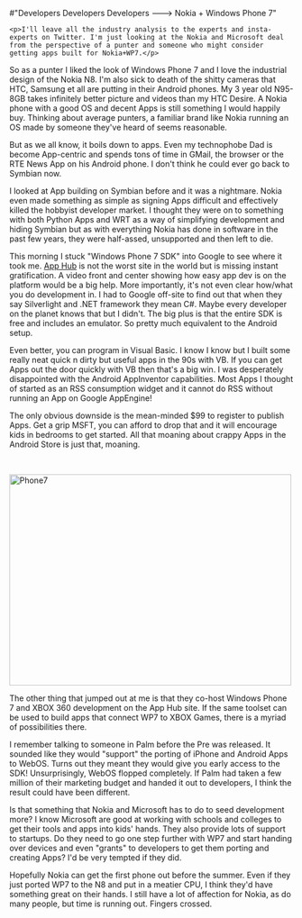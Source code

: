 #"Developers Developers Developers ---> Nokia + Windows Phone 7"


    <p>I'll leave all the industry analysis to the experts and insta-experts on Twitter. I'm just looking at the Nokia and Microsoft deal from the perspective of a punter and someone who might consider getting apps built for Nokia+WP7.</p>
<p>So as a punter I liked the look of Windows Phone 7 and I love the industrial design of the Nokia N8. I'm also sick to death of the shitty cameras that HTC, Samsung et all are putting in their Android phones. My 3 year old N95-8GB takes infinitely better picture and videos than my HTC Desire. A Nokia phone with a good OS and decent Apps is still something I would happily buy. Thinking about average punters, a familiar brand like Nokia running an OS made by someone they've heard of seems reasonable.</p>
<p>But as we all know, it boils down to apps. Even my technophobe Dad is become App-centric and spends tons of time in GMail, the browser or the RTE News App on his Android phone. I don't think he could ever go back to Symbian now.</p>
<p>I looked at App building on Symbian before and it was a nightmare. Nokia even made something as simple as signing Apps difficult and effectively killed the hobbyist developer market. I thought they were on to something with both Python Apps and WRT as a way of simplifying development and hiding Symbian but as with everything Nokia has done in software in the past few years, they were half-assed, unsupported and then left to die.</p>
<p>This morning I stuck "Windows Phone 7 SDK" into Google to see where it took me. <a href="http://create.msdn.com/en-US/">App Hub</a> is not the worst site in the world but is missing instant gratification. A video front and center showing how easy app dev is on the platform would be a big help. More importantly, it's not even clear how/what you do development in. I had to Google off-site to find out that when they say Silverlight and .NET framework they mean C#. Maybe every developer on the planet knows that but I didn't. The big plus is that the entire SDK is free and includes an emulator. So pretty much equivalent to the Android setup.</p>
<p>Even better, you can program in Visual Basic. I know I know but I built some really neat quick n dirty but useful apps in the 90s with VB. If you can get Apps out the door quickly with VB then that's a big win. I was desperately disappointed with the Android AppInventor capabilities. Most Apps I thought of started as an RSS consumption widget and it cannot do RSS without running an App on Google AppEngine!</p>
<p>The only obvious downside is the mean-minded $99 to register to publish Apps. Get a grip MSFT, you can afford to drop that and it will encourage kids in bedrooms to get started. All that moaning about crappy Apps in the Android Store is just that, moaning.</p>
<p>&nbsp;</p>
<p><div class='p_embed p_image_embed'>
<a href="http://getfile0.posterous.com/getfile/files.posterous.com/temp-2011-02-11/sEpCnxhhFJmIlAbmtDcBBiJfgmJcBhqJusqdItCcjretjjqqFwxAIedjDzlp/phone7.png.scaled1000.png"><img alt="Phone7" height="375" src="http://getfile8.posterous.com/getfile/files.posterous.com/temp-2011-02-11/sEpCnxhhFJmIlAbmtDcBBiJfgmJcBhqJusqdItCcjretjjqqFwxAIedjDzlp/phone7.png.scaled500.png" width="500" /></a>
</div>
</p>
<p>The other thing that jumped out at me is that they co-host Windows Phone 7 and XBOX 360 development on the App Hub site. If the same toolset can be used to build apps that connect WP7 to XBOX Games, there is a myriad of possibilities there.</p>
<p>I remember talking to someone in Palm before the Pre was released. It sounded like they would "support" the porting of iPhone and Android Apps to WebOS. Turns out they meant they would give you early access to the SDK! Unsurprisingly, WebOS flopped completely. If Palm had taken a few million of their marketing budget and handed it out to developers, I think the result could have been different.</p>
<p>Is that something that Nokia and Microsoft has to do to seed development more? I know Microsoft are good at working with schools and colleges to get their tools and apps into kids' hands. They also provide lots of support to startups. Do they need to go one step further with WP7 and start handing over devices and even "grants" to developers to get them porting and creating Apps? I'd be very tempted if they did.</p>
<p>Hopefully Nokia can get the first phone out before the summer. Even if they just ported WP7 to the N8 and put in a meatier CPU, I think they'd have something great on their hands. I still have a lot of affection for Nokia, as do many people, but time is running out. Fingers crossed.</p>
  